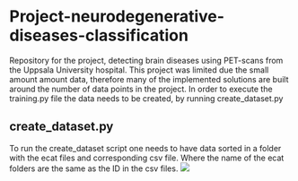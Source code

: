 # Project-neurodegenerative-diseases-classification
Repository for the project, detecting brain diseases using PET-scans from the Uppsala University hospital. This project was limited due the small amount amount data, therefore many of the implemented solutions are built around the number of data points in the project. In order to execute the training.py file the data needs to be created, by running create_dataset.py


## create_dataset.py
 To run the create_dataset script one needs to have data sorted in a folder with the ecat files and corresponding csv file. Where the name of the ecat folders are the same as the ID in the csv files.
 ![](https://github.com/NilsErlanson/Project-Alz-Dectetion/blob/master/csv.png )
